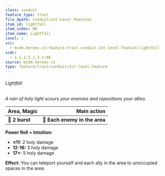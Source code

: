 ```yaml
---
class: conduit
feature_type: trait
file_dpath: Conduit/1st-Level Features
item_id: lightfall
item_index: 08
item_name: Lightfall
level: 1
scc:
  - mcdm.heroes.v1:feature.trait.conduit.1st-level-feature:lightfall
scdc:
  - 1.1.1:5.1.3.1:08
source: mcdm.heroes.v1
type: feature/trait/conduit/1st-level-feature
---
```


###### Lightfall

*A rain of holy light scours your enemies and repositions your allies.*

| **Area, Magic** |               **Main action** |
| --------------- | ----------------------------: |
| **📏 2 burst**  | **🎯 Each enemy in the area** |

**Power Roll + Intuition:**

- **≤11:** 2 holy damage
- **12-16:** 3 holy damage
- **17+:** 5 holy damage

**Effect:** You can teleport yourself and each ally in the area to unoccupied spaces in the area.
